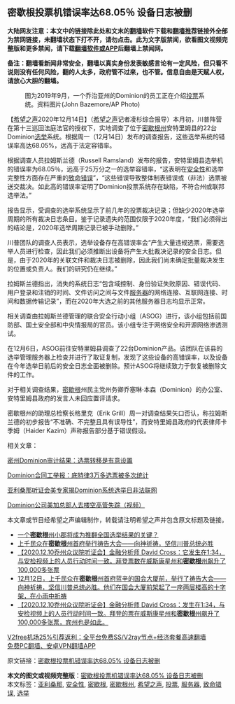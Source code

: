  <h2>密歇根投票机错误率达68.05％ 设备日志被删</h2> <p class="notice"><b>大陆网友注意：本文中的链接除此处和文末的<a href="https://github.com/bannedbook/fanqiang" >翻墙</a>软件下载和<a href="https://github.com/killgcd/justmysocks/blob/master/README.md">翻墙推荐</a>链接外全部为禁网链接，未翻墙状态下打不开，请勿点击。此为文字版禁闻，欲看图文视频完整版和更多禁闻，请下载<a href="https://github.com/bannedbook/fanqiang">翻墙软件或APP</a>后翻墙上禁闻网。</p><p>备注：翻墙看新闻非常安全，翻墙以真实身份发表敏感言论有一定风险，但只看不说则没有任何风险，翻的人太多，政府管不过来，也不管。信息自由是天赋人权，请放心大胆的翻墙。</b></p>  <div class="entry"> <figure><figcaption>图为2019年9月，一个乔治亚州的Dominion的员工正在介绍<a href="https://www.bannedbook.org/bnews/tag/%E6%8A%95%E7%A5%A8/" class="st_tag internal_tag" rel="tag" title="标签 投票 下的日志">投票</a>系统。资料图片(John Bazemore/AP Photo)</figcaption></figure> <p>【<span class='wp_keywordlink_affiliate'><a href="https://www.soundofhope.org" title="希望之声" target="_blank">希望之声</a></span>2020年12月14日】（<a href="https://www.bannedbook.org/bnews/tag/%e5%b8%8c%e6%9c%9b%e4%b9%8b%e5%a3%b0/" class="st_tag internal_tag" rel="tag" title="标签 希望之声 下的日志">希望之声</a>记者凌杉综合报导）本月初，川普阵营在第十三巡回法庭法官的授权下，实地调查了位于<a href="https://www.bannedbook.org/bnews/tag/%E5%AF%86%E6%AD%87%E6%A0%B9%E5%B7%9E/" class="st_tag internal_tag" rel="tag" title="标签 密歇根州 下的日志">密歇根州</a>安特里姆县的22台Dominion<a href="https://www.bannedbook.org/bnews/tag/%e9%80%89%e4%b8%be/" class="st_tag internal_tag" rel="tag" title="标签 选举 下的日志">选举</a>系统。根据周一（12月14日）发布的调查报告，这些选举系统的错误率高达68.05%，远高于法定容错率。</p> <p>根据调查人员拉姆斯兰德（Russell Ramsland）发布的报告，安特里姆县选举机的错误率为68.05％，远高于25万分之一的选举容错率，“这表明在<a href="https://www.bannedbook.org/bnews/tag/%E5%AE%89%E5%85%A8%E6%80%A7/" class="st_tag internal_tag" rel="tag" title="标签 安全性 下的日志">安全性</a>和选举完整性方面存在严重的<a href="https://www.bannedbook.org/bnews/tag/%E8%87%B4%E5%91%BD%E9%94%99%E8%AF%AF/" class="st_tag internal_tag" rel="tag" title="标签 致命错误 下的日志">致命错误</a>”，“这些错误导致整体制表错误或（非法）选票被送交裁决。如此高的错误率证明了Dominion投票系统存在缺陷，不符合州或联邦选举法。”</p> <p>报告显示，受调查的选举系统显示了前几年的投票裁决记录；但缺少2020年选举周期的所有裁决日志条目。鉴于记录遗失的范围仅限于2020年度，“我们必须得出的结论是，2020年选举周期记录已被手动删除。”</p> <p>川普团队的调查人员表示，选举设备存在高错误率会“产生大量违规选票，需要选举人员进行检查，因此我们必须推断出设备将产生大批裁决记录的安全日志。但是，由于2020年的关联文件和裁决日志被删除，因此我们尚未确定批量裁决发生的位置或负责人。我们的研究仍在继续。”</p>  <p>拉姆斯兰德指出，消失的系统日志“包含域控制、身份验证失败原因、错误代码、用户登录和注销的时间、文件访问之间与文件<a href="https://www.bannedbook.org/bnews/tag/%E6%9C%8D%E5%8A%A1%E5%99%A8/" class="st_tag internal_tag" rel="tag" title="标签 服务器 下的日志">服务器</a>的网络连接、互联网连接、时间和数据传输记录”，而在2020年大选之前的其他服务器日志均显示正常。</p> <p>相关调查由拉姆斯兰德管理的联合安全行动小组（ASOG）进行，该小组包括前国防部、国土安全部和中央情报局的官员。该小组专注于网络安全和开源网络渗透测试。</p> <p>在12月6日，ASOG前往安特里姆县调查了22台Dominion产品。该团队在该县的选举管理服务器上检查并进行了取证复制，发现了这些设备的高错误率，以及设备在今年选举日前后的安全日志全面被删除。预计ASOG将继续致力于恢复被删除文件的工作。</p> <p>对于相关调查结果，<a href="https://www.bannedbook.org/bnews/tag/%E5%AF%86%E6%AD%87%E6%A0%B9/" class="st_tag internal_tag" rel="tag" title="标签 密歇根 下的日志">密歇根</a>州民主党州务卿乔塞琳·本森（Dominion）的办公室、安特里姆县政府的发言人未回应置评请求。</p>  <p>密歇根州的助理总检察长格里克（Erik Grill）周一对调查结果矢口否认，称拉姆斯兰德的初步报告“不准确、不完整且具有误导性”，而安特里姆县政府的代表律师卡季姆（Haider Kazim）声称报告部分基于错误假设。</p> <p>相关文章：</p> <p><a data-ctorig="https://www.soundofhope.org/post/452815" data-cturl="https://www.google.com/url?client=internal-element-cse&amp;cx=007749283119516952101:0iwnfnkwnek&amp;q=https://www.soundofhope.org/post/452815&amp;sa=U&amp;ved=2ahUKEwj4y_7Dg87tAhW5FTQIHSB1DxAQFjAAegQIBRAC&amp;usg=AOvVaw1z9NL5Exj1tO8YBdnPyuuk" href="https://www.google.com/url?client=internal-element-cse&amp;cx=007749283119516952101:0iwnfnkwnek&amp;q=https://www.soundofhope.org/post/452815&amp;sa=U&amp;ved=2ahUKEwj4y_7Dg87tAhW5FTQIHSB1DxAQFjAAegQIBRAC&amp;usg=AOvVaw1z9NL5Exj1tO8YBdnPyuuk" target="_blank">密州Dominion审计结果：选票转移是有意设置</a></p> <p><a data-ctorig="https://www.soundofhope.org/post/449800" data-cturl="https://www.google.com/url?client=internal-element-cse&amp;cx=007749283119516952101:0iwnfnkwnek&amp;q=https://www.soundofhope.org/post/449800&amp;sa=U&amp;ved=2ahUKEwj4y_7Dg87tAhW5FTQIHSB1DxAQFjAJegQIABAC&amp;usg=AOvVaw2bT9fAIKOVyWdpVPrySTQm" href="https://www.soundofhope.org/post/449800" target="_blank">Dominion合同工举报：底特律3万多选票被多次统计</a></p>  <p><a data-ctorig="https://www.soundofhope.org/post/448681" data-cturl="https://www.google.com/url?client=internal-element-cse&amp;cx=007749283119516952101:0iwnfnkwnek&amp;q=https://www.soundofhope.org/post/448681&amp;sa=U&amp;ved=2ahUKEwj4y_7Dg87tAhW5FTQIHSB1DxAQFjABegQICBAC&amp;usg=AOvVaw07AE4bJ3gj748GnVJUBiKf" href="https://www.soundofhope.org/post/448681" target="_blank">亚利桑那听证会美专家揭Dominion系统选举日非法联网</a></p> <p><a data-ctorig="https://www.soundofhope.org/post/445408" data-cturl="https://www.google.com/url?client=internal-element-cse&amp;cx=007749283119516952101:0iwnfnkwnek&amp;q=https://www.soundofhope.org/post/445408&amp;sa=U&amp;ved=2ahUKEwj4y_7Dg87tAhW5FTQIHSB1DxAQFjADegQICRAC&amp;usg=AOvVaw1E3wsuWnFL7HxeBJExvSiU" href="https://www.soundofhope.org/post/445408" target="_blank">Dominion公司美加总部人去楼空高管失踪（视频）</a></p> <p>本文章或节目经希望之声编辑制作，转载请注明希望之声并包含原文标题及链接。</p> <ul class='op-related-articles' title='相关阅读'> <li><a href='https://www.bannedbook.org/bnews/cnnews/20201214/1447660.html' target='_blank'>一个<b>密歇根</b>州小郡将成为推翻全国选举结果的关键？</a></li> <li><a href='https://www.bannedbook.org/bnews/bannedvideo/20201214/1447456.html' target='_blank'>上千民众在<b>密歇根</b>州首府举行祷告大会——向神祈祷，坚信川普总统必胜</a></li> <li><a href='https://www.bannedbook.org/bnews/bannedvideo/20201214/1447425.html' target='_blank'>【2020.12.10乔州众议院听证会】金融分析师 David Cross：它发生在1:34，与安检视频上的人员行动时间一致。拜登票数在威斯康星州和<b>密歇根</b>州飙升了100,000多张票</a></li> <li><a href='https://www.bannedbook.org/bnews/bannedvideo/20201214/1447373.html' target='_blank'>12月12日，上千民众在<b>密歇根</b>州首府蓝辛的国会大厦前，举行了祷告大会——向神祈祷，坚信川普总统必胜。他们在国会大厦前架起了一座两层楼高的十字架，在小雨中祈祷</a></li> <li><a href='https://www.bannedbook.org/bnews/bannedvideo/20201214/1447201.html' target='_blank'>【2020.12.10乔州众议院听证会】金融分析师 David Cross：发生在1:34，与安检视频上的人员行动时间一致。拜登的票在威斯康星州和<b>密歇根</b>州飙升了100,000多张票，宾州也是如此。</a></li> </ul> <p class="texttj"> <a href="https://github.com/bannedbook/fanqiang/wiki/V2ray%E6%9C%BA%E5%9C%BA" target="_blank">V2free机场25%引荐返利：全平台免费SS/V2ray节点+经济套餐高速翻墙</a><br/> <a href="https://github.com/bannedbook/fanqiang/wiki/%E7%A6%81%E9%97%BB%E7%BD%91%E5%AE%89%E5%8D%93%E7%BF%BB%E5%A2%99%E6%96%B0%E9%97%BBAPP" target="_blank">免费PC翻墙、安卓VPN翻墙APP</a></p><p>原文链接：<a class="src_link"  href="https://www.soundofhope.org/post/453532" target="_blank">密歇根投票机错误率达68.05% 设备日志被删</a></p> <a name='sharetosocial'></a>       <div><b>本文的图文或视频完整版</b>：<a href='https://www.bannedbook.org/bnews/comments/20201215/1447765.html'>密歇根投票机错误率达68.05% 设备日志被删</a></div>  </div><!--END ENTRY--> <div class="postfooter"> <div>本文标签：<a href="https://www.bannedbook.org/bnews/tag/%e4%ba%9a%e5%88%a9%e6%a1%91%e9%82%a3/" rel="tag">亚利桑那</a>, <a href="https://www.bannedbook.org/bnews/tag/%E5%AE%89%E5%85%A8%E6%80%A7/" rel="tag">安全性</a>, <a href="https://www.bannedbook.org/bnews/tag/%E5%AF%86%E6%AD%87%E6%A0%B9/" rel="tag">密歇根</a>, <a href="https://www.bannedbook.org/bnews/tag/%E5%AF%86%E6%AD%87%E6%A0%B9%E5%B7%9E/" rel="tag">密歇根州</a>, <a href="https://www.bannedbook.org/bnews/tag/%e5%b8%8c%e6%9c%9b%e4%b9%8b%e5%a3%b0/" rel="tag">希望之声</a>, <a href="https://www.bannedbook.org/bnews/tag/%E6%8A%95%E7%A5%A8/" rel="tag">投票</a>, <a href="https://www.bannedbook.org/bnews/tag/%E6%9C%8D%E5%8A%A1%E5%99%A8/" rel="tag">服务器</a>, <a href="https://www.bannedbook.org/bnews/tag/%E8%87%B4%E5%91%BD%E9%94%99%E8%AF%AF/" rel="tag">致命错误</a>, <a href="https://www.bannedbook.org/bnews/tag/%e9%80%89%e4%b8%be/" rel="tag">选举</a></div>  </div><!--END POSTFOOTER--> 